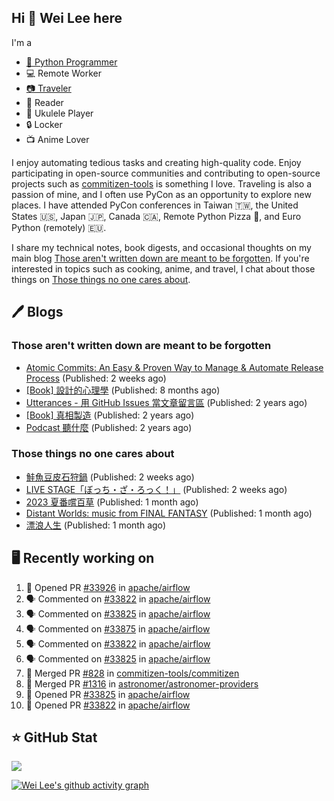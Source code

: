 ## Hi 👋 Wei Lee here

I'm a

* [🐍 Python Programmer](https://pycon-note.wei-lee.me/)
* 💻 Remote Worker
* [📷 Traveler](https://travlog.wei-lee.me/)
* 📖 Reader
* 🎵 Ukulele Player
* 🔒 Locker
* 📺 Anime Lover

I enjoy automating tedious tasks and creating high-quality code. Enjoy participating in open-source communities and contributing to open-source projects such as [commitizen-tools](https://github.com/commitizen-tools) is something I love. Traveling is also a passion of mine, and I often use PyCon as an opportunity to explore new places. I have attended PyCon conferences in Taiwan 🇹🇼, the United States 🇺🇸, Japan 🇯🇵, Canada 🇨🇦, Remote Python Pizza 🍕, and Euro Python (remotely) 🇪🇺.

I share my technical notes, book digests, and occasional thoughts on my main blog [Those aren't written down are meant to be forgotten](https://blog.wei-lee.me/). If you're interested in topics such as cooking, anime, and travel, I chat about those things on [Those things no one cares about](https://travlog.wei-lee.me/).

## 🖊️ Blogs

### Those aren't written down are meant to be forgotten

* [Atomic Commits: An Easy &amp; Proven Way to Manage &amp; Automate Release Process](https://blog.wei-lee.me/posts/tech/2023/08/atomic-commits-coscup-2023) (Published: 2 weeks ago)
* [[Book] 設計的心理學](https://blog.wei-lee.me/posts/book/2023/01/the-design-of-everyday-things) (Published: 8 months ago)
* [Utterances - 用 GitHub Issues 當文章留言區](https://blog.wei-lee.me/posts/tech/2022/02/use-github-issues-as-comment-system) (Published: 2 years ago)
* [[Book] 真相製造](https://blog.wei-lee.me/posts/book/2022/02/reality-is-business) (Published: 2 years ago)
* [Podcast 聽什麼](https://blog.wei-lee.me/posts/gossiping/2021/12/podcast-i-listen-to) (Published: 2 years ago)

### Those things no one cares about

* [鮭魚豆皮石狩鍋](https://travlog.wei-lee.me/posts/cook/2023/08/yuru-camp-salmon-pot) (Published: 2 weeks ago)
* [LIVE STAGE「ぼっち・ざ・ろっく！」](https://travlog.wei-lee.me/posts/review/2023/08/btr-stage) (Published: 2 weeks ago)
* [2023 夏番嚐百草](https://travlog.wei-lee.me/posts/review/2023/07/what-i-will-watch-in-2023-summer) (Published: 1 month ago)
* [Distant Worlds: music from FINAL FANTASY](https://travlog.wei-lee.me/posts/review/2023/07/distant-worlds-music-from-FINAL-FANTASY) (Published: 1 month ago)
* [漂浪人生](https://travlog.wei-lee.me/posts/review/2023/07/Flee) (Published: 1 month ago)

## 🖥️ Recently working on

1. 💪 Opened PR [#33926](https://github.com/apache/airflow/pull/33926) in [apache/airflow](https://github.com/apache/airflow)
2. 🗣 Commented on [#33822](https://github.com/apache/airflow/issues/33822) in [apache/airflow](https://github.com/apache/airflow)
3. 🗣 Commented on [#33825](https://github.com/apache/airflow/issues/33825) in [apache/airflow](https://github.com/apache/airflow)
4. 🗣 Commented on [#33875](https://github.com/apache/airflow/issues/33875) in [apache/airflow](https://github.com/apache/airflow)
5. 🗣 Commented on [#33822](https://github.com/apache/airflow/issues/33822) in [apache/airflow](https://github.com/apache/airflow)
6. 🗣 Commented on [#33825](https://github.com/apache/airflow/issues/33825) in [apache/airflow](https://github.com/apache/airflow)
7. 🎉 Merged PR [#828](https://github.com/commitizen-tools/commitizen/pull/828) in [commitizen-tools/commitizen](https://github.com/commitizen-tools/commitizen)
8. 🎉 Merged PR [#1316](https://github.com/astronomer/astronomer-providers/pull/1316) in [astronomer/astronomer-providers](https://github.com/astronomer/astronomer-providers)
9. 💪 Opened PR [#33825](https://github.com/apache/airflow/pull/33825) in [apache/airflow](https://github.com/apache/airflow)
10. 💪 Opened PR [#33822](https://github.com/apache/airflow/pull/33822) in [apache/airflow](https://github.com/apache/airflow)


## ⭐ GitHub Stat
[![](https://github-readme-stats.vercel.app/api?username=Lee-W&show_icons=true&hide_title=true&cache_seconds=86400)](https://github.com/anuraghazra/github-readme-stats)

[![Wei Lee's github activity graph](https://github-readme-activity-graph.vercel.app/graph?username=Lee-W&theme=dracula)](https://github.com/ashutosh00710/github-readme-activity-graph)
